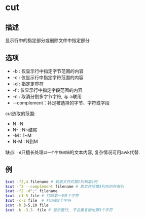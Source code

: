 # cut

## 描述

显示行中的指定部分或删除文件中指定部分

## 选项

- -b : 仅显示行中指定字节范围的内容
- -c : 仅显示行中指定字符范围的内容
- -d : 指定定界符
- -f : 仅显示行中指定字段范围的内容
- -n : 取消分割多字节字符, 与`-b`联用
- --complement：补足被选择的字节、字符或字段

cut选取的范围:
- N : N
- N- : N~结尾
- -M : 1~M
- N-M : N到M

缺点: `-d`只擅长处理`以一个字符间隔`的文本内容, 复杂情况可用awk代替.

## 例
```sh
$cut -f2,4 filename # 截取文件的第2列和第4列
$cut -f3 --complement filename # 取文件除第3列外的所有列
$cat -f2 -d";" filename
$cut -c1-5 file # 打印第一到5个字符
$cut -c-2 file  # 打印前2个字符
$cut -b 3-5,10 file
$cut -b -3,3- file # 显示整行, 不会重复输出第3个字符
```
